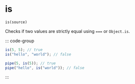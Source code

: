 # is

`is(source)`

Checks if two values are strictly equal using `===` or `Object.is`.

::: code-group

```ts [data-first]
is(5, 5); // true
is("hello", "world"); // false
```

```ts [data-last]
pipe(5, is(5)); // true
pipe("hello", is("world")); // false
```

:::
